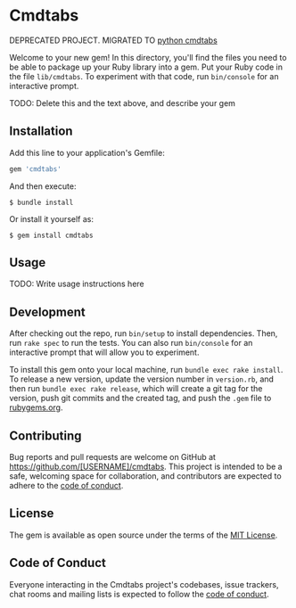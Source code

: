 # Cmdtabs

DEPRECATED PROJECT. MIGRATED TO [python cmdtabs](https://github.com/seoanezonjic/py_cmdtabs)

Welcome to your new gem! In this directory, you'll find the files you need to be able to package up your Ruby library into a gem. Put your Ruby code in the file `lib/cmdtabs`. To experiment with that code, run `bin/console` for an interactive prompt.

TODO: Delete this and the text above, and describe your gem

## Installation

Add this line to your application's Gemfile:

```ruby
gem 'cmdtabs'
```

And then execute:

    $ bundle install

Or install it yourself as:

    $ gem install cmdtabs

## Usage

TODO: Write usage instructions here

## Development

After checking out the repo, run `bin/setup` to install dependencies. Then, run `rake spec` to run the tests. You can also run `bin/console` for an interactive prompt that will allow you to experiment.

To install this gem onto your local machine, run `bundle exec rake install`. To release a new version, update the version number in `version.rb`, and then run `bundle exec rake release`, which will create a git tag for the version, push git commits and the created tag, and push the `.gem` file to [rubygems.org](https://rubygems.org).

## Contributing

Bug reports and pull requests are welcome on GitHub at https://github.com/[USERNAME]/cmdtabs. This project is intended to be a safe, welcoming space for collaboration, and contributors are expected to adhere to the [code of conduct](https://github.com/[USERNAME]/cmdtabs/blob/master/CODE_OF_CONDUCT.md).

## License

The gem is available as open source under the terms of the [MIT License](https://opensource.org/licenses/MIT).

## Code of Conduct

Everyone interacting in the Cmdtabs project's codebases, issue trackers, chat rooms and mailing lists is expected to follow the [code of conduct](https://github.com/[USERNAME]/cmdtabs/blob/master/CODE_OF_CONDUCT.md).
